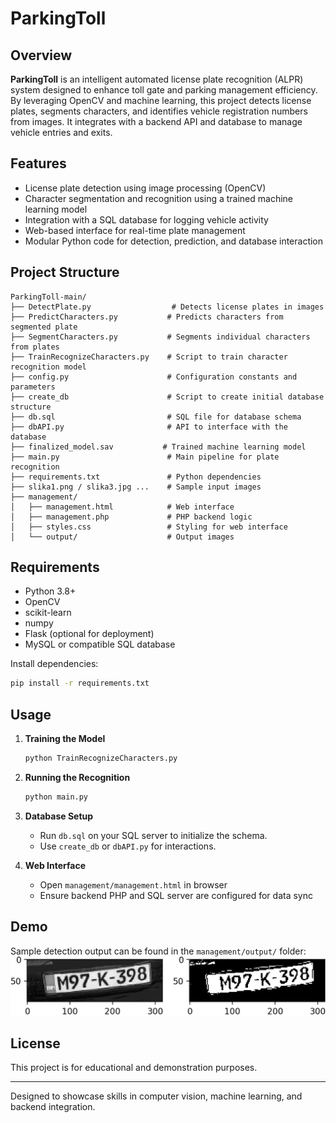 # ParkingToll

## Overview

**ParkingToll** is an intelligent automated license plate recognition (ALPR) system designed to enhance toll gate and parking management efficiency. By leveraging OpenCV and machine learning, this project detects license plates, segments characters, and identifies vehicle registration numbers from images. It integrates with a backend API and database to manage vehicle entries and exits.

## Features

- License plate detection using image processing (OpenCV)
- Character segmentation and recognition using a trained machine learning model
- Integration with a SQL database for logging vehicle activity
- Web-based interface for real-time plate management
- Modular Python code for detection, prediction, and database interaction

## Project Structure

```
ParkingToll-main/
├── DetectPlate.py                  # Detects license plates in images
├── PredictCharacters.py           # Predicts characters from segmented plate
├── SegmentCharacters.py           # Segments individual characters from plates
├── TrainRecognizeCharacters.py    # Script to train character recognition model
├── config.py                      # Configuration constants and parameters
├── create_db                      # Script to create initial database structure
├── db.sql                         # SQL file for database schema
├── dbAPI.py                       # API to interface with the database
├── finalized_model.sav           # Trained machine learning model
├── main.py                        # Main pipeline for plate recognition
├── requirements.txt               # Python dependencies
├── slika1.png / slika3.jpg ...    # Sample input images
├── management/
│   ├── management.html            # Web interface
│   ├── management.php             # PHP backend logic
│   ├── styles.css                 # Styling for web interface
│   └── output/                    # Output images
```

## Requirements

- Python 3.8+
- OpenCV
- scikit-learn
- numpy
- Flask (optional for deployment)
- MySQL or compatible SQL database

Install dependencies:

```bash
pip install -r requirements.txt
```

## Usage

1. **Training the Model**
   ```bash
   python TrainRecognizeCharacters.py
   ```

2. **Running the Recognition**
   ```bash
   python main.py
   ```

3. **Database Setup**
   - Run `db.sql` on your SQL server to initialize the schema.
   - Use `create_db` or `dbAPI.py` for interactions.

4. **Web Interface**
   - Open `management/management.html` in browser
   - Ensure backend PHP and SQL server are configured for data sync

## Demo

Sample detection output can be found in the `management/output/` folder:
![Sample Output](management/output/output_0.png)

## License

This project is for educational and demonstration purposes.

---

Designed to showcase skills in computer vision, machine learning, and backend integration.
